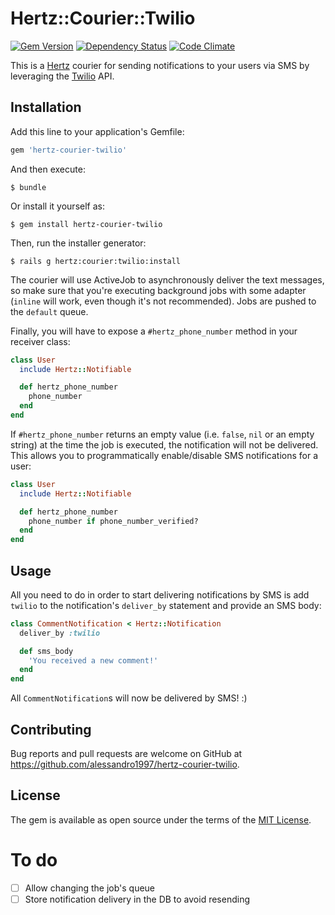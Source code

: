 # Hertz::Courier::Twilio

[![Gem Version](https://badge.fury.io/rb/hertz-courier-twilio.svg)](https://badge.fury.io/rb/hertz-courier-twilio)
[![Dependency Status](https://gemnasium.com/badges/github.com/alessandro1997/hertz-courier-twilio.svg)](https://gemnasium.com/github.com/alessandro1997/hertz-courier-twilio)
[![Code Climate](https://codeclimate.com/github/alessandro1997/hertz-courier-twilio/badges/gpa.svg)](https://codeclimate.com/github/alessandro1997/hertz-courier-twilio)

This is a [Hertz](https://github.com/alessandro1997/hertz) courier for sending
notifications to your users via SMS by leveraging the
[Twilio](https://www.twilio.com) API.

## Installation

Add this line to your application's Gemfile:

```ruby
gem 'hertz-courier-twilio'
```

And then execute:

```console
$ bundle
```

Or install it yourself as:

```console
$ gem install hertz-courier-twilio
```

Then, run the installer generator:

```console
$ rails g hertz:courier:twilio:install
```

The courier will use ActiveJob to asynchronously deliver the text messages, so
make sure that you're executing background jobs with some adapter (`inline` will
work, even though it's not recommended). Jobs are pushed to the `default` queue.

Finally, you will have to expose a `#hertz_phone_number` method in your receiver
class:

```ruby
class User
  include Hertz::Notifiable

  def hertz_phone_number
    phone_number
  end
end
```

If `#hertz_phone_number` returns an empty value (i.e. `false`, `nil` or an empty
string) at the time the job is executed, the notification will not be delivered.
This allows you to programmatically enable/disable SMS notifications for a user:

```ruby
class User
  include Hertz::Notifiable

  def hertz_phone_number
    phone_number if phone_number_verified?
  end
end
```

## Usage

All you need to do in order to start delivering notifications by SMS is add
`twilio` to the notification's `deliver_by` statement and provide an SMS body:

```ruby
class CommentNotification < Hertz::Notification
  deliver_by :twilio

  def sms_body
    'You received a new comment!'
  end
end
```

All `CommentNotification`s will now be delivered by SMS! :)

## Contributing

Bug reports and pull requests are welcome on GitHub at
https://github.com/alessandro1997/hertz-courier-twilio.

## License

The gem is available as open source under the terms of the
[MIT License](http://opensource.org/licenses/MIT).

# To do

- [ ] Allow changing the job's queue
- [ ] Store notification delivery in the DB to avoid resending
